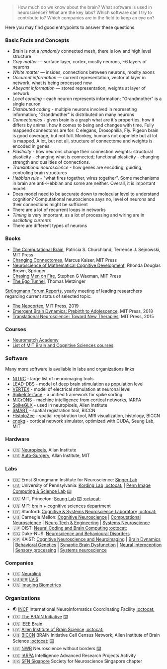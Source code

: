 > How much do we know about the brain?
> What software is used in neuroscience? 
> What are the key labs?
> Which software can I try to contribute to?
> Which companies are in the field to keep an eye on?

Here you may find good entrypoints to answer these questions.

### Basic Facts and Concepts

* Brain is not a _randomly_ connected mesh, there is low and high level structure
* _Grey matter_ — surface layer, cortex, mostly neurons, ~6 layers of neurons
* _White matter_ — insides, connections between neurons, moslty axons
* _Occurent information_ — current representation, vector at layer in network, what is being processed now
* _Abeyant information_ — stored representation, weights at layer of network
* _Local conding_ - each neuron represents information; "Grandmother" is a single neuron
* _Distributed coding_ - multiple neurons involved in represeting information; "Grandmother" is distributed on many neurons
* _Connectomics_ - given brain is a graph what are it's properties, how it differs by animal, how it comes to being and changes with time. Fully mappend connectoms are for: C elegans, Drosophilia, Fly. Pigeon brain is good coverage, but not full. Monkey, humans not copmlete but at lot is mapped. A lot, but not all, structure of connectome and weights is encoded in genes.
* _Plasticity_ - how neurons change their connection weights: structural plasticity - changing what is connected; functional plasticity - changing strength and qualities of connections.
* _Translational neuroscience_ - how genes are encoding, guiding, controling brain structures
* _Hebbian rule_ - "what fires together, wires together". Some mechanisms in brain are anti-Hebbian and some are neither. Overall, it is important model.
* Does model need to be accurate down to molecular level to understand cognition? Computational neuroscience says no, level of neurons and their connections might be sufficient
* There are a lot of recurrent loops in networks
* _Timing_ is very important, as a lot of processing and wiring are in _oscilating currents_
* There are different types of neurons

### Books

* [The Computational Brain](https://www.goodreads.com/book/show/32078490-the-computational-brain),  Patricia S. Churchland,
Terrence J. Sejnowski, MIT Press
* [Changing Connectomes](https://www.goodreads.com/book/show/51456624-changing-connectomes), Marcus Kaiser, MIT Press
* [Neuroscience of Mathematical Cognitive Development](https://www.goodreads.com/book/show/38250564-neuroscience-of-mathematical-cognitive-development), Rhonda Douglas Brown, Springer
* [Chasing Men on Fire](https://www.goodreads.com/book/show/36722581-chasing-men-on-fire), Stephen G Waxman, MIT Press
* [The Ego Tunnel](https://www.goodreads.com/book/show/5895503-the-ego-tunnel), Thomas Metzinger

[Strüngmann Forum Reports](https://mitpress.mit.edu/books/series/strungmann-forum-reports), yearly meeting of leading researchers regarding current status of selected topic:

* [The Neocortex](https://mitpress.mit.edu/books/neocortex), MIT Press, 2019
* [Emergent Brain Dynamics: Prebirth to Adolescence](https://mitpress.mit.edu/books/emergent-brain-dynamics), MIT Press, 2018
* [Translational Neuroscience: Toward New Therapies](https://mitpress.mit.edu/books/translational-neuroscience), MIT Press, 2015

### Courses

* [Neuromatch Academy](https://github.com/NeuromatchAcademy)
* [List of MIT Brain and Cognitive Sciences courses](https://ocw.mit.edu/courses/brain-and-cognitive-sciences/)

### Software

Many more software is available in labs and organizations links

* [NITRC](https://www.nitrc.org/projects) - large list of neuroimaging tools
* [LEAD-DBS](https://www.lead-dbs.org/) - model of deep brain stimulation as population level
* [VERTEX](http://vertexsimulator.org/) - model of electrical stimulation at neuronal level
* [SpikeInterface](https://github.com/SpikeInterface) - a unified framework for spike sorting
* [MICrONS](https://www.iarpa.gov/index.php/research-programs/microns) - machine intelligence from cortical networks, IARPA
* [SpikeGLX](http://billkarsh.github.io/SpikeGLX/) - used in neuropixels, Allen Institute
* [SMART](https://github.com/mjin1812/SMART) - spatial registration tool, BICCN
* [HistoloZee](http://picsl.upenn.edu/software/histolozee/) - spatial registration tool, MRI visualization, histology, BICCN
* [cnpkg](https://github.com/srinituraga/cnpkg) - cortical network simulator, optimized with CUDA, Seung Lab, MIT

### Hardware

* 🇺🇸 [Neuropixels](https://www.neuropixels.org/), Allan Institute
* 🇺🇸 [Auto-Surgery](http://www.autosurgery.org/), Allan Institute, MIT

### Labs

* 🇩🇪 Ernst Strüngmann Institute for Neuroscience: [Singer Lab](https://www.esi-frankfurt.de/research/singer-lab/)
* 🇺🇸 University of Pennsylvania: [Kording Lab](kordinglab.com) [:octocat:](https://github.com/KordingLab) | [Penn Image Computing & Science Lab](picsl.upenn.edu) [:keyboard:](http://picsl.upenn.edu/software/)
* 🇺🇸 MIT, Princeton: [Seung Lab](https://seunglab.org/) [:keyboard:](https://seunglab.org/software/) [:octocat:](https://github.com/seung-lab)
* 🇺🇸 MIT: [brain + cognitive sciences department](https://bcs.mit.edu/)
* 🇺🇸 Stanford: [Cognitive & Systems Neuroscience Laboratory](https://med.stanford.edu/scsnl/about1.html) [:octocat:](https://github.com/scsnl)
* 🇺🇸 Carnegie Mellon: [Cognitive Neuroscience](https://www.cmu.edu/ni/research/cognitive-neuroscience.html) | [Computational Neuroscience](https://www.cmu.edu/ni/research/computational-neuroscience.html) | [Neuro Tech & Engineering](https://www.cmu.edu/ni/research/neuro-tech-and-engineering.html) | [Systems Neuroscience](https://www.cmu.edu/ni/research/systems-neuroscience.html)
* 🇯🇵 OIST: [Neural Coding and Brain Computing](https://groups.oist.jp/ncbc) [:octocat:](https://github.com/oist-ncbc)
* 🇸🇬 Duke-NUS: [Neuroscience and Behavioural Disorders](https://www.duke-nus.edu.sg/nbd)
* 🇰🇷 KAIST: [Cognitive Neuroscience and Neuroimaging](http://ibrain.kaist.ac.kr/) | [Brain Dynamics](http://raphe.kaist.ac.kr/index.htm) | [Behavioral Genetics](https://sites.google.com/site/bglabkorea/) | [Synaptic Brain Dysfunction](http://molneuro.kaist.ac.kr/contents/) | [Neural Interoception](https://www.suhlab-neuralinteroception.kaist.ac.kr/) | [Sensory processing](https://sites.google.com/site/leelab2013/) | [Systems neuroscience](https://sites.google.com/site/systemsneurolaboratory/)

### Companies

* 🇺🇸 [Neuralink](https://neuralink.com)
* 🇺🇸🇰🇷 [LVIS](http://lviscorp.com/)
* 🇺🇸 [Imaging Biometrics](https://www.imagingbiometrics.com)

### Organizations

* 🌏 [INCF](http://www.incf.org) International Neuroinformatics Coordinating Facility [:octocat:](https://github.com/INCF)
* 🇺🇸 [The BRAIN Initiative](https://www.braininitiative.org/) [:keyboard:](https://www.braininitiative.org/toolmakers-resources/)
* 🇺🇸 [IEEE Brain](https://brain.ieee.org/)
* 🇺🇸 [Allen Institute of Brain Science](https://alleninstitute.org/what-we-do/brain-science/) [:octocat:](http://alleninstitute.github.io/)
* 🇺🇸 [BICCN](https://biccn.org/) BRAIN Initiative Cell Census Network, Allen Institute of Brain Science [:octocat:](https://github.com/BICCN) [:keyboard:](https://biccn.org/tools)
* 🇺🇸 [NWB](https://www.nwb.org/) Neuroscience without borders [:keyboard:](https://www.nwb.org/source-codes/)
* 🇺🇸 [IARPA](https://www.iarpa.gov) Intelligence Advanced Research Projects Activity
* 🇸🇬 [SFN Sigapore](https://www.sfn.sg/) Society for Neuroscience Singapore chapter
